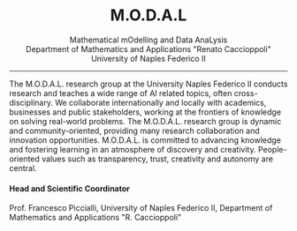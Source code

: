 <div align="center">
  
# M.O.D.A.L
Mathematical mOdelling and Data AnaLysis <br/>
Department of Mathematics and Applications "Renato Caccioppoli" <br/>
University of Naples Federico II

 
<hr style="height:1px; border:none; color:#333; background-color:#333;">
</div>

<div style:"text-align:justify">
The M.O.D.A.L. research group at the University Naples Federico II conducts research and teaches a wide range of AI related topics, often cross-disciplinary. We collaborate internationally and locally with academics, businesses and public stakeholders, working at the frontiers of knowledge on solving real-world problems. The M.O.D.A.L. research group is dynamic and community-oriented, providing many research collaboration and innovation opportunities. M.O.D.A.L. is committed to advancing knowledge and fostering learning in an atmosphere of discovery and creativity. People-oriented values such as transparency, trust, creativity and autonomy are central.
</div>

#### Head and Scientific Coordinator

Prof. Francesco Piccialli, University of Naples Federico II, Department of Mathematics and Applications "R. Caccioppoli"

